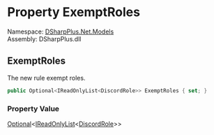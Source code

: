 # Property ExemptRoles

Namespace: [DSharpPlus.Net.Models](DSharpPlus.Net.Models.md)  
Assembly: DSharpPlus.dll

## <a id="DSharpPlus_Net_Models_AutoModerationRuleEditModel_ExemptRoles"></a>ExemptRoles

The new rule exempt roles.

```csharp
public Optional<IReadOnlyList<DiscordRole>> ExemptRoles { set; }
```

### Property Value

[Optional](DSharpPlus.Entities.Optional\-1.md)<[IReadOnlyList](https://learn.microsoft.com/dotnet/api/system.collections.generic.ireadonlylist\-1)<[DiscordRole](DSharpPlus.Entities.DiscordRole.md)\>\>

